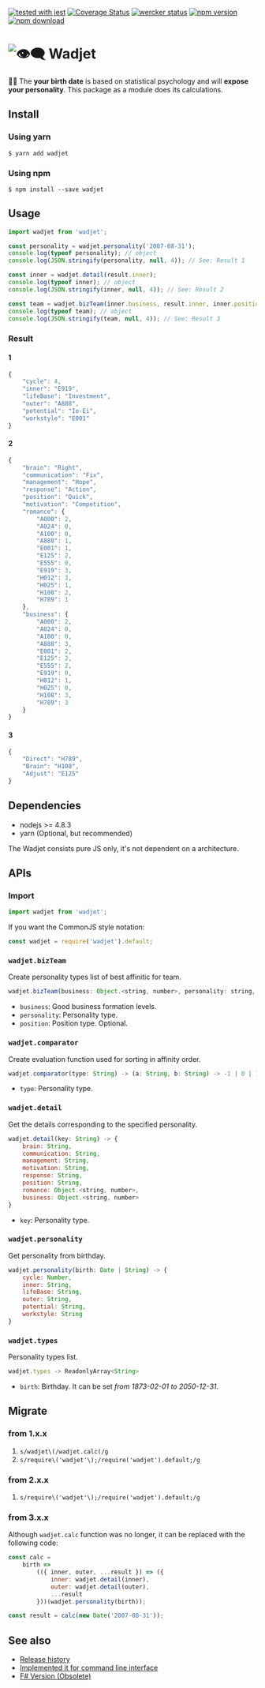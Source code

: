 [![tested with jest](https://img.shields.io/badge/tested_with-jest-99424f.svg)](https://github.com/facebook/jest)
[![Coverage Status](https://coveralls.io/repos/github/danmaq/wadjet/badge.svg?branch=master)](https://coveralls.io/github/danmaq/wadjet?branch=master)
[![wercker status](https://app.wercker.com/status/ad70bac2941458a3fd3f1ed329ff05ee/s/master "wercker status")](https://app.wercker.com/project/byKey/ad70bac2941458a3fd3f1ed329ff05ee)
[![npm version](https://badge.fury.io/js/wadjet.svg)](https://badge.fury.io/js/wadjet)
[![npm download](https://img.shields.io/npm/dm/wadjet.svg?style=flat-square)](https://npmjs.org/package/wadjet)

# ![👁️‍🗨️ Wadjet](https://raw.githubusercontent.com/danmaq/wadjet/images/wadjet.svg?sanitize=true)

🔮🎂 The __your birth date__ is based on statistical psychology and will __expose your personality__.
This package as a module does its calculations.

## Install

### Using yarn

```SH
$ yarn add wadjet
```

### Using npm

```SH
$ npm install --save wadjet
```

## Usage

```JavaScript
import wadjet from 'wadjet';

const personality = wadjet.personality('2007-08-31');
console.log(typeof personality); // object
console.log(JSON.stringify(personality, null, 4)); // See: Result 1

const inner = wadjet.detail(result.inner);
console.log(typeof inner); // object
console.log(JSON.stringify(inner, null, 4)); // See: Result 2

const team = wadjet.bizTeam(inner.business, result.inner, inner.position);
console.log(typeof team); // object
console.log(JSON.stringify(team, null, 4)); // See: Result 3
```

### Result

#### 1

```JavaScript
{
    "cycle": 4,
    "inner": "E919",
    "lifeBase": "Investment",
    "outer": "A888",
    "potential": "Io-Ei",
    "workstyle": "E001"
}
```

#### 2

```JavaScript
{
    "brain": "Right",
    "communication": "Fix",
    "management": "Hope",
    "response": "Action",
    "position": "Quick",
    "motivation": "Competition",
    "romance": {
        "A000": 2,
        "A024": 0,
        "A100": 0,
        "A888": 1,
        "E001": 1,
        "E125": 2,
        "E555": 0,
        "E919": 3,
        "H012": 3,
        "H025": 1,
        "H108": 2,
        "H789": 1
    },
    "business": {
        "A000": 2,
        "A024": 0,
        "A100": 0,
        "A888": 3,
        "E001": 2,
        "E125": 2,
        "E555": 2,
        "E919": 0,
        "H012": 1,
        "H025": 0,
        "H108": 3,
        "H789": 3
    }
}
```

#### 3

```JavaScript
{
    "Direct": "H789",
    "Brain": "H108",
    "Adjust": "E125"
}
```

## Dependencies

* nodejs >= 4.8.3
* yarn (Optional, but recommended)

The Wadjet consists pure JS only, it's not dependent on a architecture.

## APIs

### Import

```JavaScript
import wadjet from 'wadjet';
```

If you want the CommonJS style notation:

```JavaScript
const wadjet = require('wadjet').default;
```

### `wadjet.bizTeam`

Create personality types list of best affinitic for team.

```JavaScript
wadjet.bizTeam(business: Object.<string, number>, personality: string, position?: string) -> Object.<string, string>
```

* `business`: Good business formation levels.
* `personality`: Personality type.
* `position`: Position type. Optional.

### `wadjet.comparator`

Create evaluation function used for sorting in affinity order.

```JavaScript
wadjet.comparator(type: String) -> (a: String, b: String) -> -1 | 0 | 1
```

* `type`: Personality type.

### `wadjet.detail`

Get the details corresponding to the specified personality.

```JavaScript
wadjet.detail(key: String) -> {
    brain: String,
    communication: String,
    management: String,
    motivation: String,
    response: String,
    position: String,
    romance: Object.<string, number>,
    business: Object.<string, number>
}
```

* `key`: Personality type.

### `wadjet.personality`

Get personality from birthday.

```JavaScript
wadjet.personality(birth: Date | String) -> {
    cycle: Number,
    inner: String,
    lifeBase: String,
    outer: String,
    potential: String,
    workstyle: String
}
```

### `wadjet.types`

Personality types list.

```JavaScript
wadjet.types -> ReadonlyArray<String>
```

* `birth`: Birthday. It can be set _from 1873-02-01 to 2050-12-31_.

## Migrate

### from 1.x.x

1. `s/wadjet\(/wadjet.calc(/g`
2. `s/require\('wadjet'\);/require('wadjet').default;/g`

### from 2.x.x

1. `s/require\('wadjet'\);/require('wadjet').default;/g`

### from 3.x.x

Although `wadjet.calc` function was no longer, it can be replaced with the following code:

```JavaScript
const calc =
    birth =>
        (({ inner, outer, ...result }) => ({
            inner: wadjet.detail(inner),
            outer: wadjet.detail(outer),
            ...result
        }))(wadjet.personality(birth));

const result = calc(new Date('2007-08-31'));
```

## See also

* [Release history](https://github.com/danmaq/wadjet/releases)
* [Implemented it for command line interface](https://github.com/danmaq/wadjet-cli)
* [F# Version (Obsolete)](https://github.com/danmaq/birth.fs)
